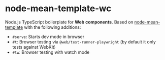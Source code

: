 # node-mean-template-wc

Node.js TypeScript boilerplate for **Web components**. Based on [node-mean-template](https://github.com/mgenware/node-mean-template) with the following additions:

- `#serve`: Starts dev mode in browser
- `#t`: Browser testing via `@web/test-runner-playwright` (by default it only tests against WebKit)
- `#tw`: Browser testing with watch mode
